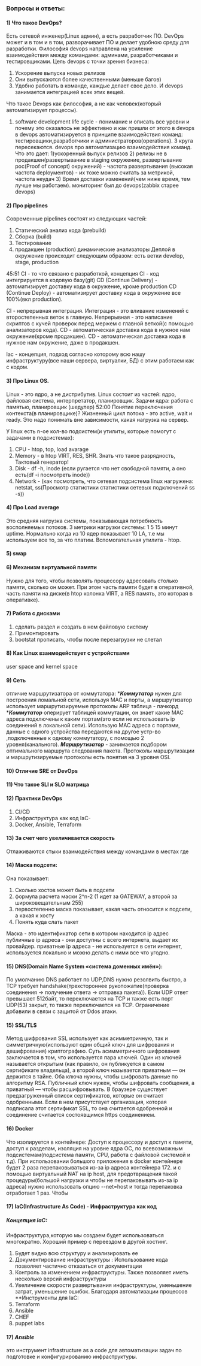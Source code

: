 ### Вопросы и ответы:
#### 1) Что такое DevOps?
Есть сетевой инженер(Linux админ), а есть разработчик ПО.
DevOps может и в том и в том, разворачивает ПО и делает удобною среду для разработки.
Философия devops направлена на усиление взаимодействия между командами: админами, разработчиками и тестировщиками.
Цель devops c точки зрения бизнеса:
1) Ускорение выпуска новых релизов 
2) Они выпускаются более качественными (меньше багов) 
3) Удобно работать в команде, каждые делает свое дело. И devops занимается интеграцией всех этих вещей. 

Что такое Devops как философия, а не как человек(который автоматизирует процессы).
 1) software development life cycle - понимание и описать все  уровни и почему это оказалось не эффективно и как пришли от этого в devops
 в devops автоматизируется в принципе взаимодействия команд: тестировщики,разработчики и администраторов(operations). 3 круга пересекаются. devops про автоматизацию взаимодействия команд. Что это дает: 1)ускоренный выпуск релизов 2) релизы не в продакшен(развертывание в staging окружение, развертывание poc(Proof of concept) окружений) - частота развертывания (высокая частота deployментов) - их тоже можно считать за метрикой, частота неудач 3) Время доставки изменений(чем ниже время, тем лучше мы работаем).
 мониторинг был до devops(zabbix старее devops)
 
#### 2) Про pipelines
Современные pipelines состоят из следующих частей:
1) Статический анализ кода (prebuild)
2) Сборка (build)
3) Тестирование
4) продакшен (production)
динамические анализаторы
Деплой в окружение происходит следующим образом:
есть ветки develop, stage, production

45:51
CI - то что связано с разработкой, концепция CI - код интегрируется в кодовую базу(git)
CD (Continue Delivery) - автоматизирует доставку кода в окружение, кроме production
CD (Continue Deploy) -  автоматизирует доставку кода в окружение все 100%(вкл production).

CI - непрерывная интеграция. Интеграция - это вливание изменений с второстепенных веток в главную. Непрерывная - это написание скриптов с кучей проверок перед мержем с главной веткой(с помощью анализаторов кода).
CD - автоматическая доставка кода в нужное нам окружение(кроме продакшен).
CD - автоматическая доставка кода в нужное нам окружение, даже в продакшен.

Iac - концепция, подход согласно которому всю нашу инфраструктуру(все наши сервера, виртуалки, БД) с этим работаем как с кодом.
#### 3) Про Linux OS.
Linux - это ядро, а не дистрибутив.
Linux состоит из частей: ядро, файловая система, интерпретатор, планировщик.
Задачи ядра: работа с памятью, планировщик (шедулер)
52:00
Понятие переключения контекста(в планировщике)?
Жизненный цикл потока - это active, wait и ready. Это надо понимать вне зависимости, какая нагрузка на сервер.

У linux есть n-ое кол-во подсистем(и утилиты, которые помогут с задачами в подсистемах):
1) CPU - htop, top, load avarage
2) Memory - в htop VIRT, RES, SHR. Знать что такое разрядность, Тактовый генератор!
3) Disk - df -h, inode (если ругается что нет свободной памяти, а оно есть(df -i посмотреть inode))
4) Network - (как посмотреть, что сетевая подсистема linux нагружена: netstat, ss(Просмотр статистики статистики сетевых подключений ss -s))

#### 4) Про Load average
Это средняя нагрузка системы, показывающая потребность восполняемых потоков. 3 метрики нагрузки системы: 1 5 15 минут
uptime. Нормально когда из 10 ядер показывает 10 LA, т.е мы используем все то, за что платим. Вспомогательная утилита - htop.

#### 5) swap
#### 6) Механизм виртуальной памяти
Нужно для того, чтобы позволять процессору адресовать столько памяти, сколько он может. При этом часть памяти будет в оперативной, часть памяти на диске(в htop колонка VIRT, а RES память, это которая в оперативке).
#### 7) Работа с дисками
1) сделать раздел и создать в нем файловую систему
2) Примонтировать
3) bootstat прописать, чтобы после перезагрузки не слетал
#### 8) Как Linux взаимодействует с устройствами
user space and kernel space
#### 9) Сеть
отличие маршрутизатора от коммутатора:
****Коммутатор*** нужен для построения ломальной сети, используя MAC и порты, а маршрутизатор использует маршрутизируемые протоколы
ARP таблица -
пачкорд
****Коммутатор*** оперирует таблицей коммутации, он знает какие MAC адреса подключены к каким портам(это если не использовать ip соединений в локальной сети). Использую MAC адреса с портами, данные с одного устройства передаются на другое устр-во ,подключенные к одному коммутатору, с помощью 2 уровня(канального).
***Маршрутизатор*** - занимается подбором оптимального маршрута следования пакета. Протоколы маршрутизации и маршрутизируемые протоколы есть понятия на 3 уровня OSI.
#### 10) Отличие SRE от DevOps
#### 11) Что такое SLI и SLO матрица
#### 12) Практики DevOps
1) CI/CD
2) Инфраструктура как код IaC- 
3) Docker, Ansible, Terraform
#### 13) За счет чего увеличивается скорость
Отлаживаются стыки взаимодействия между командами в местах где

#### 14) Маска подсети:
Она показывает:
1) Сколько хостов может быть в подсети
2) формула расчета маски 2^n-2 (1 идет за GATEWAY, а второй за широковещательным 255)
3) первостепенно маска показывает, какая часть относится к подсети, а какая к хосту
4) Понять куда слать пакет

Маска - это идентификатор сети в котором находится ip адрес
публичные ip адреса - они доступны с всего интернета, выдает их провайдер.
приватные ip адреса - не используется в сети интернет, используется локально и можно делать с ними все что угодно.

#### 15) DNS(**Domain Name System** «система доменных имён»):

По умолчанию DNS работает по UDP,DNS нужно резолвить быстро, а TCP требует handshake(трехстороннее рукопожатие(проверка соединения -> получение ответа -> отправка пакета)).
Если UDP ответ превышает 512байт, то переключается на  TCP и также есть порт UDP(53) закрыт, то также переключается на TCP.
Ограничение добавили в связи с защитой от Ddos атаки.

#### 15) SSL/TLS

Метод шифрования SSL использует как асимметричную, так и симметричную(используют один общий ключ для шифрования и дешифрования) криптографию. Суть асимметричного шифрования заключается в том, что используется пара ключей. Один из ключей называется открытым (как правило, он публикуется в самом сертификате владельца), а второй ключ называется приватным — он держится в тайне. Оба ключа нужны, чтобы шифровать данные по алгоритму RSA. Публичный ключ нужен, чтобы шифровать сообщения, а приватный — чтобы расшифровывать.
В браузере существует предзагруженный список сертификатов, которые он считает одобренными. Если в нем присутствует организация, которая подписала этот сертификат SSL, то она считается одобренной и соединение считается состоявщимся https соединением.

#### 16) Docker
Что изолируется в контейнере:
Доступ к процессору и доступ к памяти, доступ к разделам,
изоляция на уровне ядра ОС, по всевозможным подсистемам(подсистема памяти, CPU, работа с файловой системой и т.д).
При использовании большого приложения в docker контейнере будет 2 раза перепаковываться из-за ip адреса контейнера 172. и с помощью виртуальный NAT на ip host, для предотвращения такой процедуры(большой нагрузки и чтобы не перепаковывать из-за ip адреса) нужно использовать опцию --net=host и тогда перепаковка отработает 1 раз. Чтобы 


#### 17) IaC(Infrastructure As Code) - Инфраструктура как код
##### Концепция IaC:
Инфраструктура,которую мы создаем будет использоваться многократно. Хороший пример с переездом в другой хостинг.
1) Будет видно всю структуру и анализировать ее
2) Документирование инфраструктуры : Использование кода позволяет частично отказаться от документации
3) Контроль за изменением инфраструктуры. Также позволяет иметь несколько версий инфраструктуры
4) Увеличение скорости развертывания инфраструктуры, уменьшение затрат, уменьшение ошибок. Благодаря автоматизации процессов
**Инструменты для IaC:
1) Terraform
2) Ansible
3) CHEF
4) puppet labs

#### 17) _Ansible_ 
это инструмент infrastructure as a code для автоматизации задач по подготовке и конфигурированию инфраструктуры.
